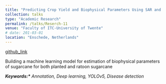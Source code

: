 ```yaml
---
title: "Predicting Crop Yield and Biophysical Parameters Using SAR and Machine Learning Approach:"
collection: talks
type: "Academic Research"
permalink: /talks/Reserch-11
venue: "Faculty of ITC-University of Twente"
# date: 201-03-01
location: "Enschede, Netherlands"
---
```


[github_link](https://github.com/omkarjadhav296)

Building a machine learning model for estimation of biophysical parameters of sugarcane for both planted and ratoon sugarcane 

___Keywords:*__  Annotation, Deep learning, YOLOv5, Disease detection_